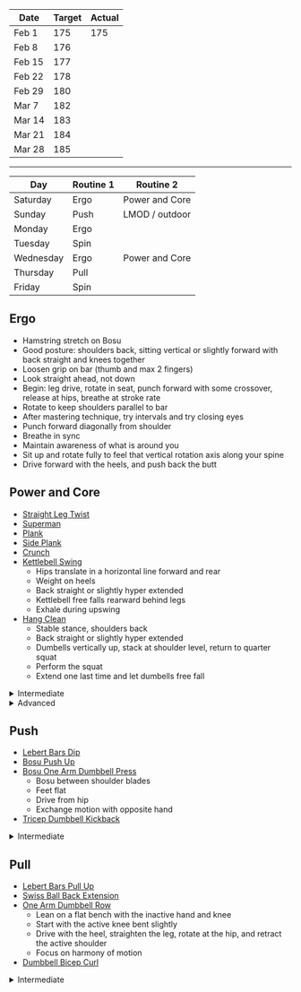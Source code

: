 Date | Target | Actual
--- | --- | ---
Feb 1 | 175 | 175
Feb 8 | 176 |
Feb 15 | 177 |
Feb 22 | 178 |
Feb 29 | 180 |
Mar 7 | 182 |
Mar 14 | 183 |
Mar 21 | 184 |
Mar 28 | 185 |

---

Day | Routine 1 | Routine 2
--- | --- | ---
Saturday | Ergo | Power and Core
Sunday | Push | LMOD / outdoor
Monday | Ergo
Tuesday | Spin
Wednesday | Ergo | Power and Core
Thursday | Pull
Friday | Spin

## Ergo
- Hamstring stretch on Bosu
- Good posture: shoulders back, sitting vertical or slightly forward with back straight and knees together
- Loosen grip on bar (thumb and max 2 fingers)
- Look straight ahead, not down
- Begin: leg drive, rotate in seat, punch forward with some crossover, release at hips, breathe at stroke rate
- Rotate to keep shoulders parallel to bar
- After mastering technique, try intervals and try closing eyes
- Punch forward diagonally from shoulder
- Breathe in sync
- Maintain awareness of what is around you
- Sit up and rotate fully to feel that vertical rotation axis along your spine
- Drive forward with the heels, and push back the butt

## Power and Core
- [Straight Leg Twist]
- [Superman]
- [Plank]
- [Side Plank]
- [Crunch]
- [Kettlebell Swing]
  - Hips translate in a horizontal line forward and rear
  - Weight on heels
  - Back straight or slightly hyper extended
  - Kettlebell free falls rearward behind legs
  - Exhale during upswing
- [Hang Clean]
  - Stable stance, shoulders back
  - Back straight or slightly hyper extended
  - Dumbells vertically up, stack at shoulder level, return to quarter squat
  - Perform the squat
  - Extend one last time and let dumbells free fall

<details><summary>Intermediate</summary>

- [Cross Crunch] (touch edge of ears, elbows fixed in plane of shoulders, reach and rotate to touch elbow to opposite knee)
- [Toe Touch] (press lower back into mat, legs straight up, crunch to touch toes)
- [One Arm Kettlebell Snatch] (initial rotation, keep weight close to body)
- [Power Clean And Jerk]
</details>

<details><summary>Advanced</summary>

- [Plyometric]
- [Hand Clap Foot Clap Rebound]
</details>

## Push
- [Lebert Bars Dip]
- [Bosu Push Up]
- [Bosu One Arm Dumbbell Press]
  - Bosu between shoulder blades
  - Feet flat
  - Drive from hip
  - Exchange motion with opposite hand
- [Tricep Dumbbell Kickback]

<details><summary>Intermediate</summary>

- [Flat Bench Dumbbell Press]
- [Flat Bench Dumbbell Fly]
</details>


## Pull
- [Lebert Bars Pull Up]
- [Swiss Ball Back Extension]
- [One Arm Dumbbell Row]
  - Lean on a flat bench with the inactive hand and knee
  - Start with the active knee bent slightly
  - Drive with the heel, straighten the leg, rotate at the hip, and retract the active shoulder
  - Focus on harmony of motion
- [Dumbbell Bicep Curl]

<details><summary>Intermediate</summary>

- [Lat Pulldown]
- [Dumbbell Shrugs]
</details>

[Plank]: http://michaelfekete.blogspot.com/2012/11/exercise-regular-plank-core-training.html
[Side Plank]: http://michaelfekete.blogspot.com/2012/11/exercise-side-plank-core-training.html
[Superman]: http://michaelfekete.blogspot.com/2012/11/exercise-superman-core-training.html
[Straight Leg Twist]: http://michaelfekete.blogspot.com/2012/11/exercise-straight-leg-twist-core.html
[Crunch]: http://michaelfekete.blogspot.com/2012/11/exercise-abdominal-crunch-core-training.html
[Plyometric]: http://michaelfekete.blogspot.com/2012/11/plyometric-exercises.html
[Hand Clap Foot Clap Rebound]: http://michaelfekete.blogspot.com/2012/11/exercise-hand-clap-foot-clap-rebound.html
[One Arm Kettlebell Snatch]: http://michaelfekete.blogspot.com/2012/11/exercise-one-arm-kettlebell-snatch.html
[Power Clean And Jerk]: http://michaelfekete.blogspot.com/2012/11/exercise-power-clean-and-jerk-hand.html
[Kettlebell Swing]: http://michaelfekete.blogspot.com/2012/11/the-kettlebell-swing.html
[Hang Clean]: http://michaelfekete.blogspot.com/2012/11/exercise-hang-clean.html

[Cross Crunch]: https://workoutlabs.com/exercise-guide/bicycle-crunches-air-bikes/
[Toe Touch]: https://workoutlabs.com/exercise-guide/jackknife-sit-up-crunch-toe-touches/
[One Arm Dumbbell Row]: https://workoutlabs.com/exercise-guide/one-arm-dumbbell-rows/
[Bosu Push Up]: https://workoutlabs.com/exercise-guide/bosu-ball-push-ups-pushups/
[Swiss Ball Back Extension]: https://workoutlabs.com/exercise-guide/swiss-ball-back-extensions/
[Flat Bench Dumbbell Press]: https://workoutlabs.com/exercise-guide/dumbbell-bench-press/
[Flat Bench Dumbbell Fly]: https://workoutlabs.com/exercise-guide/flat-bench-dumbbell-flyes/
[Tricep Dumbbell Kickback]: https://workoutlabs.com/exercise-guide/tricep-dumbbell-kickbacks/
[Dumbbell Bicep Curl]: https://workoutlabs.com/exercise-guide/standing-dumbbell-bicep-curls/
[Dumbbell Shrugs]: https://workoutlabs.com/exercise-guide/dumbbell-shrugs/
[Lat Pulldown]: https://workoutlabs.com/exercise-guide/close-grip-lat-pulldowns/

[Lebert Bars Pull Up]: https://www.youtube.com/watch?v=kEXYZyWdAGs
[Lebert Bars Dip]: https://www.youtube.com/watch?v=PpxAitTbKLQ

[Bosu One Arm Dumbbell Press]: https://www.youtube.com/watch?v=v5OwrIx9AGc